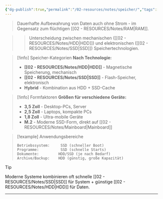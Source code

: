 ```yaml
---
{"dg-publish":true,"permalink":"/02-resources/notes/speicher/","tags":["ausbildung/gfn/ap1/vorbereitung","hardware/speicher","informatik/architektur"],"noteIcon":"","updated":"2025-09-27T01:32:44.817+02:00"}
---
```



> Dauerhafte Aufbewahrung von Daten auch ohne Strom - im Gegensatz zum flüchtigen [[02 - RESOURCES/Notes/RAM\|RAM]].

>> Unterscheidung zwischen mechanischen ([[02 - RESOURCES/Notes/HDD\|HDD]]) und elektronischen ([[02 - RESOURCES/Notes/SSD\|SSD]]) Speichertechnologien.

>[!info] Speicher-Kategorien
>**Nach Technologie:**
>- **[[02 - RESOURCES/Notes/HDD\|HDD]]** - Magnetische Speicherung, mechanisch
>- **[[02 - RESOURCES/Notes/SSD\|SSD]]** - Flash-Speicher, elektronisch
>- **Hybrid** - Kombination aus HDD + SSD-Cache

>[!info] Formfaktoren
>**Größen für verschiedene Geräte:**
>- **3,5 Zoll** - Desktop-PCs, Server
>- **2,5 Zoll** - Laptops, kompakte PCs
>- **1,8 Zoll** - Ultra-mobile Geräte
>- **M.2** - Moderne SSD-Form, direkt auf [[02 - RESOURCES/Notes/Mainboard\|Mainboard]]

>[!example] Anwendungsbereiche
>```
>Betriebssystem:     SSD (schneller Boot)
>Programme:          SSD (schnelle Starts)
>Dokumente:         HDD/SSD (je nach Bedarf)
>Archive/Backup:    HDD (günstig, große Kapazität)
>```

>[!tip] 
>Moderne Systeme kombinieren oft schnelle [[02 - RESOURCES/Notes/SSD\|SSD]] für System + günstige [[02 - RESOURCES/Notes/HDD\|HDD]] für Daten.

---